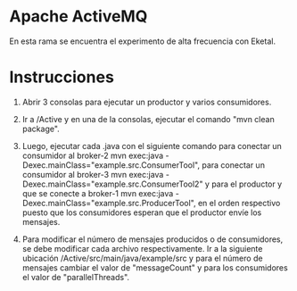 # Apache ActiveMQ
En esta rama se encuentra el experimento de alta frecuencia con Eketal.

# Instrucciones

1. Abrir 3 consolas para ejecutar un productor y varios consumidores. 

2. Ir a /Active y en una de la consolas, ejecutar el comando "mvn clean package".

3. Luego, ejecutar cada .java con el siguiente comando para conectar un consumidor al broker-2 mvn exec:java -Dexec.mainClass="example.src.ConsumerTool", para conectar un consumidor al broker-3 mvn exec:java -Dexec.mainClass="example.src.ConsumerTool2" y para el productor y que se conecte a broker-1 mvn exec:java -Dexec.mainClass="example.src.ProducerTool", en el orden respectivo puesto que los consumidores esperan que el productor envíe los mensajes.

4. Para modificar el número de mensajes producidos o de consumidores, se debe modificar cada archivo respectivamente. Ir a la siguiente ubicación /Active/src/main/java/example/src y para el número de mensajes cambiar el valor de "messageCount" y para los consumidores el valor de "parallelThreads".
